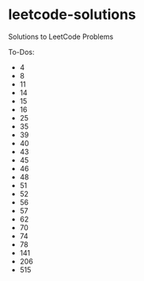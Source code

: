 # leetcode-solutions

Solutions to LeetCode Problems

To-Dos:
- 4
- 8
- 11
- 14
- 15
- 16
- 25
- 35
- 39
- 40
- 43
- 45
- 46
- 48
- 51
- 52
- 56
- 57
- 62
- 70
- 74
- 78
- 141
- 206
- 515
